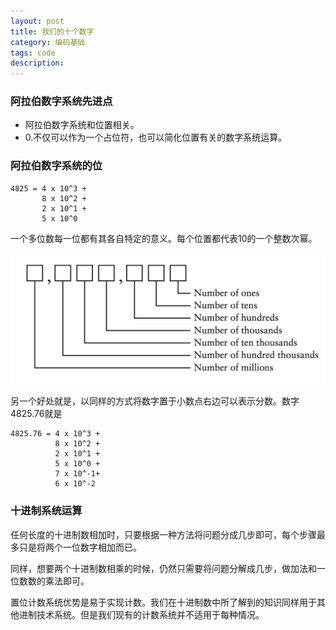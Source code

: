 ```yaml
---
layout: post
title: 我们的十个数字
category: 编码基础
tags: code
description: 
---
```


### 阿拉伯数字系统先进点
- 阿拉伯数字系统和位置相关。
- 0.不仅可以作为一个占位符，也可以简化位置有关的数字系统运算。

### 阿拉伯数字系统的位

```
4825 = 4 x 10^3 + 
       8 x 10^2 +
       2 x 10^1 +
       5 x 10^0
```
一个多位数每一位都有其各自特定的意义。每个位置都代表10的一个整数次幂。

![](https://github.com/arcticlion/reading-lists/blob/master/Code/Chapter%2007%20Our%20Ten%20Digits/屏幕快照%202014-09-18%20下午12.38.20.png)

另一个好处就是，以同样的方式将数字置于小数点右边可以表示分数。数字4825.76就是
```
4825.76 = 4 x 10^3 + 
          8 x 10^2 +
          2 x 10^1 +
          5 x 10^0 +
          7 x 10^-1+
          6 x 10^-2
```

### 十进制系统运算

任何长度的十进制数相加时，只要根据一种方法将问题分成几步即可，每个步骤最多只是将两个一位数字相加而已。

同样，想要两个十进制数相乘的时候，仍然只需要将问题分解成几步，做加法和一位数数的乘法即可。

置位计数系统优势是易于实现计数。我们在十进制数中所了解到的知识同样用于其他进制技术系统。但是我们现有的计数系统并不适用于每种情况。

